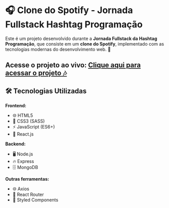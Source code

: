 # 🎧 Clone do Spotify - Jornada Fullstack Hashtag Programação

Este é um projeto desenvolvido durante a **Jornada Fullstack da Hashtag Programação**, que consiste em um **clone do Spotify**, implementado com as tecnologias modernas do desenvolvimento web. 🚀

Acesse o projeto ao vivo: [Clique aqui para acessar o projeto 🎶](https://spotify-jornada-fullstack.onrender.com/)
---

## 🛠 Tecnologias Utilizadas

**Frontend:**
- 🌐 HTML5
- 🎨 CSS3 (SASS)
- ⚡ JavaScript (ES6+)
- 🔄 React.js

**Backend:**
- 🖥 Node.js
- 🔥 Express
- 🗄 MongoDB

**Outras ferramentas:**
- 🌐 Axios
- 🔀 React Router
- 🎨 Styled Components
